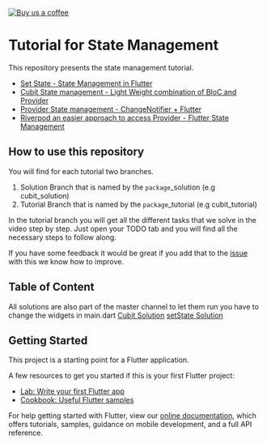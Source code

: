 [![Buy us a coffee](https://img.shields.io/badge/Buy%20us%20a%20coffee-Thanks-green?style=flat)](https://www.buymeacoffee.com/sBGXj7Pl4)

# Tutorial for State Management
This repository presents the state management tutorial.
- [Set State - State Management in Flutter](https://youtu.be/nDwH7iskkHA)
- [Cubit State management - Light Weight combination of BloC and Provider](https://youtu.be/e6x41c2fY7w)
- [Provider State management - ChangeNotifier + Flutter](https://www.youtube.com/watch?v=hwv31bNdSt4)
- [Riverpod an easier approach to access Provider - Flutter State Management](https://youtu.be/FHJM5pd1yF4)

## How to use this repository
You will find for each tutorial two branches.
1. Solution Branch that is named by the `package`_solution (e.g cubit_solution)
2. Tutorial Branch that is named by the `package`_tutorial (e.g cubit_tutorial)

In the tutorial branch you will get all the different tasks that we solve in
the video step by step. Just open your TODO tab and you will find all the 
necessary steps to follow along.

If you have some feedback it would be great if you add that to the [issue](https://github.com/md-weber/state_tutorials/issues/1)
with this we know how to improve.

## Table of Content
All solutions are also part of the master channel
to let them run you have to change the widgets in main.dart
[Cubit Solution](./lib/cubit)
[setState Solution](./lib/setState)


## Getting Started

This project is a starting point for a Flutter application.

A few resources to get you started if this is your first Flutter project:

- [Lab: Write your first Flutter app](https://flutter.dev/docs/get-started/codelab)
- [Cookbook: Useful Flutter samples](https://flutter.dev/docs/cookbook)

For help getting started with Flutter, view our
[online documentation](https://flutter.dev/docs), which offers tutorials,
samples, guidance on mobile development, and a full API reference.
